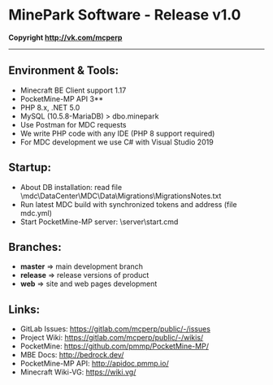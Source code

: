 # MinePark Software - Release v1.0

__Copyright http://vk.com/mcperp__
____

## Environment & Tools:
- Minecraft BE Client support 1.17
- PocketMine-MP API 3**
- PHP 8.x, .NET 5.0
- MySQL (10.5.8-MariaDB) > dbo.minepark
- Use Postman for MDC requests
- We write PHP code with any IDE (PHP 8 support required)
- For MDC development we use C# with Visual Studio 2019

## Startup:
- About DB installation: read file \mdc\DataCenter\MDC\Data\Migrations\MigrationsNotes.txt
- Run latest MDC build with synchronized tokens and address (file mdc.yml)
- Start PocketMine-MP server: \server\start.cmd

## Branches:
- **master** => main development branch
- **release** => release versions of product
- **web** => site and web pages development

## Links:
- GitLab Issues: https://gitlab.com/mcperp/public/-/issues
- Project Wiki: https://gitlab.com/mcperp/public/-/wikis/
- PocketMine: https://github.com/pmmp/PocketMine-MP/
- MBE Docs: http://bedrock.dev/
- PocketMine-MP API: http://apidoc.pmmp.io/
- Minecraft Wiki-VG: https://wiki.vg/

